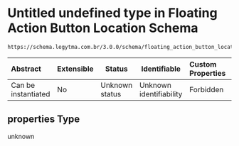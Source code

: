 # Untitled undefined type in Floating Action Button Location Schema

```txt
https://schema.legytma.com.br/3.0.0/schema/floating_action_button_location.schema.json#/properties
```




| Abstract            | Extensible | Status         | Identifiable            | Custom Properties | Additional Properties | Access Restrictions | Defined In                                                                                                                    |
| :------------------ | ---------- | -------------- | ----------------------- | :---------------- | --------------------- | ------------------- | ----------------------------------------------------------------------------------------------------------------------------- |
| Can be instantiated | No         | Unknown status | Unknown identifiability | Forbidden         | Allowed               | none                | [floating_action_button_location.schema.json\*](../schema/floating_action_button_location.schema.json) |

## properties Type

unknown
